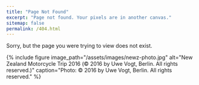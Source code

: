 ```yaml
---
title: "Page Not Found"
excerpt: "Page not found. Your pixels are in another canvas."
sitemap: false
permalink: /404.html
---
```


Sorry, but the page you were trying to view does not exist.

{% include figure image_path="/assets/images/newz-photo.jpg" alt="New Zealand Motorcycle Trip 2016 (&copy; 2016 by Uwe Vogt, Berlin. All rights reserved.)" caption="Photo: &copy; 2016 by Uwe Vogt, Berlin. All rights reserved." %}
